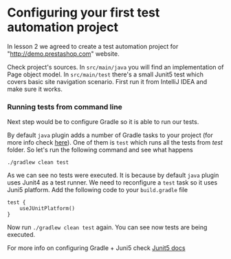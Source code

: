 # Configuring your first test automation project

In lesson 2 we agreed to create a test automation project for  "http://demo.prestashop.com" website.

Check project's sources. In `src/main/java` you will find an implementation of Page object model. In `src/main/test` there's a small Junit5 test which covers basic site navigation scenario. First run it from IntelliJ IDEA and make sure it works.

### Running tests from command line
Next step would be to configure Gradle so it is able to run our tests.

By default `java` plugin adds a number of Gradle tasks to your project (for more info check [here](https://docs.gradle.org/current/userguide/java_plugin.html#sec:java_tasks)). One of them is `test` which runs all the tests from _test_ folder. 
So let's run the following command and see what happens
```aidl
./gradlew clean test
``` 
As we can see no tests were executed. It is because by default `java` plugin uses Junit4 as a test runner. We need to reconfigure a `test` task so it uses Juni5 platform. 
Add the following code to your `build.gradle` file
```aidl
test {
    useJUnitPlatform()
}
```
Now run `./gradlew clean test` again. You can see now tests are being executed.

For more info on configuring Gradle + Juni5 check [Junit5 docs](https://junit.org/junit5/docs/current/user-guide/#running-tests-build-gradle)